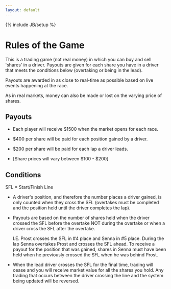 ```yaml
---
layout: default
---
```

{% include JB/setup %}

Rules of the Game
=================

This is a trading game (not real money) in which you can buy and sell 'shares' in a driver. Payouts are given for each share you have in a driver that meets the conditions below (overtaking or being in the lead).

Payouts are awarded in as close to real-time as possible based on live events happening at the race.

As in real markets, money can also be made or lost on the varying price of shares.

Payouts
-------

* Each player will receive $1500 when the market opens for each race.

* $400 per share will be paid for each position gained by a driver.

* $200 per share will be paid for each lap a driver leads.

* [Share prices will vary between $100 - $200]

Conditions
----------

SFL = Start/Finish Line

* A driver's position, and therefore the number places a driver gained, is only counted when they cross the SFL (overtakes must be completed and the position held until the driver completes the lap).

* Payouts are based on the number of shares held when the driver crossed the SFL before the overtake NOT during the overtake or when a driver cross the SFL after the overtake.

	I.E. Prost crosses the SFL in #4 place and Senna in #5 place. During the lap Senna overtakes Prost and crosses the SFL ahead. To receive a payout for the position that was gained, shares in Senna must have been held when he previously crossed the SFL when he was behind Prost.

* When the lead driver crosses the SFL for the final time, trading will cease and you will receive market value for all the shares you hold. Any trading that occurs between the driver crossing the line and the system being updated will be reversed.